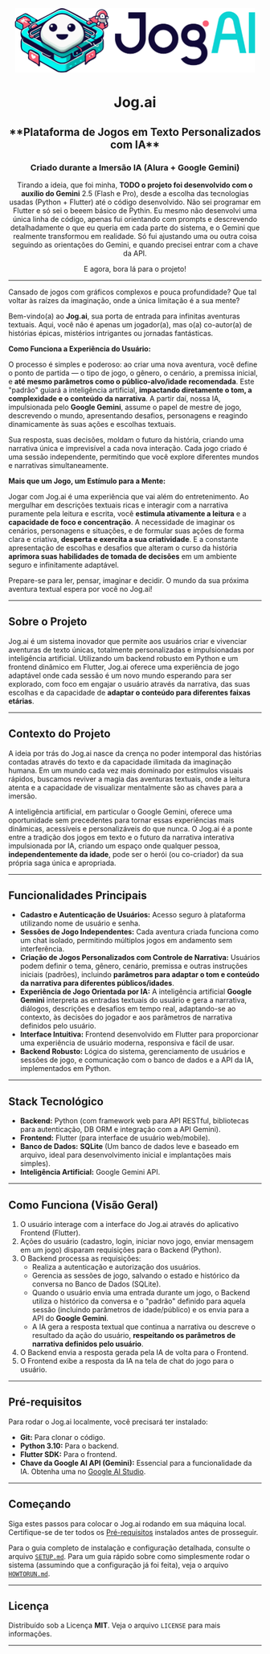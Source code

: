 <div align="center">
    <img src="frontend\jog_ai_app\web\logo\logo-nomargin.png" height="128">
    <h1 align="center">Jog.ai</h1>
    <h2 align="center"> **Plataforma de Jogos em Texto Personalizados com IA**</h2>
    <h3 align="center"> Criado durante a Imersão IA (Alura + Google Gemini)</h3>
    <p>Tirando a ideia, que foi minha, <strong>TODO o projeto foi desenvolvido com o auxílio do Gemini</strong> 2.5 (Flash e Pro), desde a escolha das tecnologias usadas (Python + Flutter) até o código desenvolvido. Não sei programar em Flutter e só sei o beeem básico de Pythin. Eu mesmo não desenvolvi uma única linha de código, apenas fui orientando com prompts e descrevendo detalhadamente o que eu queria em cada parte do sistema, e o Gemini que realmente transformou em realidade. Só fui ajustando uma ou outra coisa seguindo as orientações do Gemini, e quando precisei entrar com a chave da API.</p>
    <p>E agora, bora lá para o projeto!</p>
</div>


---

Cansado de jogos com gráficos complexos e pouca profundidade? Que tal voltar às raízes da imaginação, onde a única limitação é a sua mente?

Bem-vindo(a) ao **Jog.ai**, sua porta de entrada para infinitas aventuras textuais. Aqui, você não é apenas um jogador(a), mas o(a) co-autor(a) de histórias épicas, mistérios intrigantes ou jornadas fantásticas.

**Como Funciona a Experiência do Usuário:**

O processo é simples e poderoso: ao criar uma nova aventura, você define o ponto de partida — o tipo de jogo, o gênero, o cenário, a premissa inicial, e **até mesmo parâmetros como o público-alvo/idade recomendada**. Este "padrão" guiará a inteligência artificial, **impactando diretamente o tom, a complexidade e o conteúdo da narrativa**. A partir daí, nossa IA, impulsionada pelo **Google Gemini**, assume o papel de mestre de jogo, descrevendo o mundo, apresentando desafios, personagens e reagindo dinamicamente às suas ações e escolhas textuais.

Sua resposta, suas decisões, moldam o futuro da história, criando uma narrativa única e imprevisível a cada nova interação. Cada jogo criado é uma sessão independente, permitindo que você explore diferentes mundos e narrativas simultaneamente.

**Mais que um Jogo, um Estímulo para a Mente:**

Jogar com Jog.ai é uma experiência que vai além do entretenimento. Ao mergulhar em descrições textuais ricas e interagir com a narrativa puramente pela leitura e escrita, você **estimula ativamente a leitura** e a **capacidade de foco e concentração**. A necessidade de imaginar os cenários, personagens e situações, e de formular suas ações de forma clara e criativa, **desperta e exercita a sua criatividade**. E a constante apresentação de escolhas e desafios que alteram o curso da história **aprimora suas habilidades de tomada de decisões** em um ambiente seguro e infinitamente adaptável.

Prepare-se para ler, pensar, imaginar e decidir. O mundo da sua próxima aventura textual espera por você no Jog.ai!

---

## Sobre o Projeto

Jog.ai é um sistema inovador que permite aos usuários criar e vivenciar aventuras de texto únicas, totalmente personalizadas e impulsionadas por inteligência artificial. Utilizando um backend robusto em Python e um frontend dinâmico em Flutter, Jog.ai oferece uma experiência de jogo adaptável onde cada sessão é um novo mundo esperando para ser explorado, com foco em engajar o usuário através da narrativa, das suas escolhas e da capacidade de **adaptar o conteúdo para diferentes faixas etárias**.

---

## Contexto do Projeto

A ideia por trás do Jog.ai nasce da crença no poder intemporal das histórias contadas através do texto e da capacidade ilimitada da imaginação humana. Em um mundo cada vez mais dominado por estímulos visuais rápidos, buscamos reviver a magia das aventuras textuais, onde a leitura atenta e a capacidade de visualizar mentalmente são as chaves para a imersão.

A inteligência artificial, em particular o Google Gemini, oferece uma oportunidade sem precedentes para tornar essas experiências mais dinâmicas, acessíveis e personalizáveis do que nunca. O Jog.ai é a ponte entre a tradição dos jogos em texto e o futuro da narrativa interativa impulsionada por IA, criando um espaço onde qualquer pessoa, **independentemente da idade**, pode ser o herói (ou co-criador) da sua própria saga única e apropriada.

---

## Funcionalidades Principais

* **Cadastro e Autenticação de Usuários:** Acesso seguro à plataforma utilizando nome de usuário e senha.
* **Sessões de Jogo Independentes:** Cada aventura criada funciona como um chat isolado, permitindo múltiplos jogos em andamento sem interferência.
* **Criação de Jogos Personalizados com Controle de Narrativa:** Usuários podem definir o tema, gênero, cenário, premissa e outras instruções iniciais (padrões), incluindo **parâmetros para adaptar o tom e conteúdo da narrativa para diferentes públicos/idades**.
* **Experiência de Jogo Orientada por IA:** A inteligência artificial **Google Gemini** interpreta as entradas textuais do usuário e gera a narrativa, diálogos, descrições e desafios em tempo real, adaptando-se ao contexto, às decisões do jogador e aos parâmetros de narrativa definidos pelo usuário.
* **Interface Intuitiva:** Frontend desenvolvido em Flutter para proporcionar uma experiência de usuário moderna, responsiva e fácil de usar.
* **Backend Robusto:** Lógica do sistema, gerenciamento de usuários e sessões de jogo, e comunicação com o banco de dados e a API da IA, implementados em Python.

---

## Stack Tecnológico

* **Backend:** Python (com framework web para API RESTful, bibliotecas para autenticação, DB ORM e integração com a API Gemini).
* **Frontend:** Flutter (para interface de usuário web/mobile).
* **Banco de Dados:** **SQLite** (Um banco de dados leve e baseado em arquivo, ideal para desenvolvimento inicial e implantações mais simples).
* **Inteligência Artificial:** Google Gemini API.

---

## Como Funciona (Visão Geral)

1.  O usuário interage com a interface do Jog.ai através do aplicativo Frontend (Flutter).
2.  Ações do usuário (cadastro, login, iniciar novo jogo, enviar mensagem em um jogo) disparam requisições para o Backend (Python).
3.  O Backend processa as requisições:
    * Realiza a autenticação e autorização dos usuários.
    * Gerencia as sessões de jogo, salvando o estado e histórico da conversa no Banco de Dados (SQLite).
    * Quando o usuário envia uma entrada durante um jogo, o Backend utiliza o histórico da conversa e o "padrão" definido para aquela sessão (incluindo parâmetros de idade/público) e os envia para a API do **Google Gemini**.
    * A IA gera a resposta textual que continua a narrativa ou descreve o resultado da ação do usuário, **respeitando os parâmetros de narrativa definidos pelo usuário**.
4.  O Backend envia a resposta gerada pela IA de volta para o Frontend.
5.  O Frontend exibe a resposta da IA na tela de chat do jogo para o usuário.

---

## Pré-requisitos

Para rodar o Jog.ai localmente, você precisará ter instalado:

* **Git:** Para clonar o código.
* **Python 3.10:** Para o backend.
* **Flutter SDK:** Para o frontend.
* **Chave da Google AI API (Gemini):** Essencial para a funcionalidade da IA. Obtenha uma no [Google AI Studio](https://aistudio.google.com/).

---

## Começando

Siga estes passos para colocar o Jog.ai rodando em sua máquina local. Certifique-se de ter todos os [Pré-requisitos](#pré-requisitos) instalados antes de prosseguir.

Para o guia completo de instalação e configuração detalhada, consulte o arquivo [`SETUP.md`](SETUP.md).
Para um guia rápido sobre como simplesmente rodar o sistema (assumindo que a configuração já foi feita), veja o arquivo [`HOWTORUN.md`](HOWTORUN.md).

---

## Licença

Distribuído sob a Licença **MIT**. Veja o arquivo `LICENSE` para mais informações.

---
